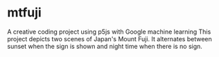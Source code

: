 # mtfuji
A creative coding project using p5js with Google machine learning
This project depicts two scenes of Japan's Mount Fuji. It alternates between sunset when the sign is shown and night time when there is no sign.
